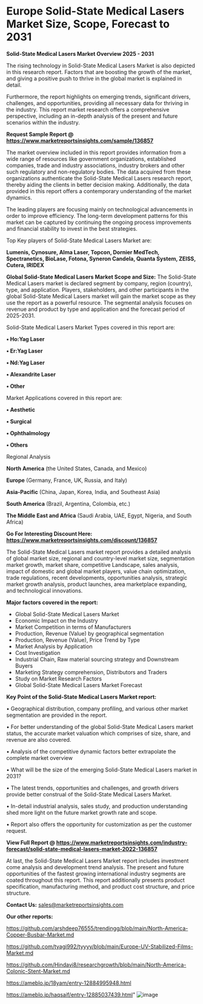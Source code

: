 # Europe Solid-State Medical Lasers Market Size, Scope, Forecast to 2031

<Strong> Solid-State Medical Lasers Market Overview 2025 - 2031</strong>

The rising technology in Solid-State Medical Lasers Market is also depicted in this research report. Factors that are boosting the growth of the market, and giving a positive push to thrive in the global market is explained in detail.

Furthermore, the report highlights on emerging trends, significant drivers, challenges, and opportunities, providing all necessary data for thriving in the industry. This report market research offers a comprehensive perspective, including an in-depth analysis of the present and future scenarios within the industry.

<strong>Request Sample Report @ <a href=https://www.marketreportsinsights.com/sample/136857>https://www.marketreportsinsights.com/sample/136857</a></strong>

The market overview included in this report provides information from a wide range of resources like government organizations, established companies, trade and industry associations, industry brokers and other such regulatory and non-regulatory bodies. The data acquired from these organizations authenticate the Solid-State Medical Lasers research report, thereby aiding the clients in better decision making. Additionally, the data provided in this report offers a contemporary understanding of the market dynamics.

The leading players are focusing mainly on technological advancements in order to improve efficiency. The long-term development patterns for this market can be captured by continuing the ongoing process improvements and financial stability to invest in the best strategies.

Top Key players of Solid-State Medical Lasers Market are:

<strong>Lumenis, Cynosure, Alma Laser, Topcon, Dornier MedTech, Spectranetics, BioLase, Fotona, Syneron Candela, Quanta System, ZEISS, Cutera, IRIDEX</strong>

<strong><b>Global Solid-State Medical Lasers Market Scope and Size:</b></strong>
The Solid-State Medical Lasers market is declared segment by company, region (country), type, and application. Players, stakeholders, and other participants in the global Solid-State Medical Lasers market will gain the market scope as they use the report as a powerful resource. The segmental analysis focuses on revenue and product by type and application and the forecast period of 2025-2031.

Solid-State Medical Lasers Market Types covered in this report are:

<strong>• Ho:Yag Laser

• Er:Yag Laser

• Nd:Yag Laser

• Alexandrite Laser

• Other</strong>

Market Applications covered in this report are:

<strong>• Aesthetic

• Surgical

• Ophthalmology

• Others</strong> 

Regional Analysis

<strong>North America</strong> (the United States, Canada, and Mexico)

<strong>Europe</strong> (Germany, France, UK, Russia, and Italy)

<strong>Asia-Pacific</strong> (China, Japan, Korea, India, and Southeast Asia)

<strong>South America</strong> (Brazil, Argentina, Colombia, etc.)

<strong>The Middle East and Africa</strong> (Saudi Arabia, UAE, Egypt, Nigeria, and South Africa)

<strong>Go For Interesting Discount Here: <a href=https://www.marketreportsinsights.com/discount/136857>https://www.marketreportsinsights.com/discount/136857</a></strong>

The Solid-State Medical Lasers market report provides a detailed analysis of global market size, regional and country-level market size, segmentation market growth, market share, competitive Landscape, sales analysis, impact of domestic and global market players, value chain optimization, trade regulations, recent developments, opportunities analysis, strategic market growth analysis, product launches, area marketplace expanding, and technological innovations.

<strong><b>Major factors covered in the report:</b></strong>
<ul>
  <li>Global Solid-State Medical Lasers Market </li>
  <li>Economic Impact on the Industry</li>
  <li>Market Competition in terms of Manufacturers</li>
  <li>Production, Revenue (Value) by geographical segmentation</li>
  <li>Production, Revenue (Value), Price Trend by Type</li>
  <li>Market Analysis by Application</li>
  <li>Cost Investigation</li>
  <li>Industrial Chain, Raw material sourcing strategy and Downstream Buyers</li>
  <li>Marketing Strategy comprehension, Distributors and Traders</li>
  <li>Study on Market Research Factors</li>
  <li>Global Solid-State Medical Lasers Market Forecast</li>
</ul>

<strong><b>Key Point of the Solid-State Medical Lasers Market report:</b></strong>

• Geographical distribution, company profiling, and various other market segmentation are provided in the report.

• For better understanding of the global Solid-State Medical Lasers market status, the accurate market valuation which comprises of size, share, and revenue are also covered.

• Analysis of the competitive dynamic factors better extrapolate the complete market overview

• What will be the size of the emerging Solid-State Medical Lasers market in 2031?

• The latest trends, opportunities and challenges, and growth drivers provide better construal of the Solid-State Medical Lasers Market.

• In-detail industrial analysis, sales study, and production understanding shed more light on the future market growth rate and scope.

• Report also offers the opportunity for customization as per the customer request.

<strong><b>View Full Report @ <a href=https://www.marketreportsinsights.com/industry-forecast/solid-state-medical-lasers-market-2022-136857>https://www.marketreportsinsights.com/industry-forecast/solid-state-medical-lasers-market-2022-136857</a></b></strong>


At last, the Solid-State Medical Lasers Market report includes investment come analysis and development trend analysis. The present and future opportunities of the fastest growing international industry segments are coated throughout this report. This report additionally presents product specification, manufacturing method, and product cost structure, and price structure.

<strong>Contact Us:</strong>
sales@marketreportsinsights.com

<strong>Our other reports:</strong>

<a href=https://github.com/arshdeep76555/trendingg/blob/main/North-America-Copper-Busbar-Market.md>https://github.com/arshdeep76555/trendingg/blob/main/North-America-Copper-Busbar-Market.md</a>

<a href=https://github.com/tyagi992/tyyyy/blob/main/Europe-UV-Stabilized-Films-Market.md>https://github.com/tyagi992/tyyyy/blob/main/Europe-UV-Stabilized-Films-Market.md</a>

<a href=https://github.com/Hindavi8/researchgrowth/blob/main/North-America-Colonic-Stent-Market.md>https://github.com/Hindavi8/researchgrowth/blob/main/North-America-Colonic-Stent-Market.md</a>

<a href=https://ameblo.jp/18yam/entry-12884995948.html>https://ameblo.jp/18yam/entry-12884995948.html</a>

<a href=https://ameblo.jp/haqsaif/entry-12885037439.html>https://ameblo.jp/haqsaif/entry-12885037439.html</a>"
![image](https://github.com/user-attachments/assets/da07019c-6e1b-41f0-826d-037528c5881d)
